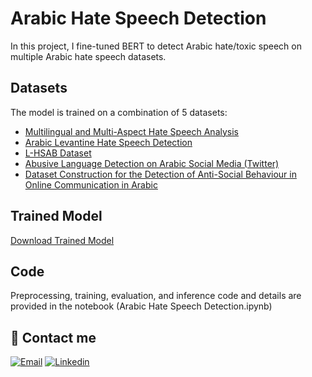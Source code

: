 # Arabic Hate Speech Detection

In this project, I fine-tuned BERT to detect Arabic hate/toxic speech on multiple Arabic hate speech datasets.

## Datasets
The model is trained on a combination of 5 datasets:
- [Multilingual and Multi-Aspect Hate Speech Analysis](https://arxiv.org/abs/1908.11049)
- [Arabic Levantine Hate Speech Detection](https://www.kaggle.com/datasets/haithemhermessi/arabic-levantine-hate-speech-detection)
- [L-HSAB Dataset](https://aclanthology.org/W19-3512/)
- [Abusive Language Detection on Arabic Social Media (Twitter)](https://www.aclweb.org/anthology/W17-3008)
- [Dataset Construction for the Detection of Anti-Social Behaviour in Online Communication in Arabic](https://www.sciencedirect.com/science/article/pii/S1877050918321756)

## Trained Model
[Download Trained Model](https://drive.google.com/file/d/1bf67bMLujiWfeAFFaL1lCpxIfvw6Odw3/view?usp=sharing)

## Code
Preprocessing, training, evaluation, and inference code and details are provided in the notebook (Arabic Hate Speech Detection.ipynb)

## 🔗 Contact me
[![Email](https://img.shields.io/badge/Gmail-D14836?style=for-the-badge&logo=gmail&logoColor=white)](mailto:otaif.abdulaziz@gmail.com)
[![Linkedin](https://img.shields.io/badge/linkedin-0A66C2?style=for-the-badge&logo=linkedin&logoColor=white)](https://linkedin.com/in/abdulazizotaif)